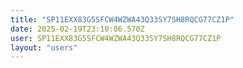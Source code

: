 ```yaml
---
title: "SP11EXX83G5SFCW4WZWA43Q33SY7SH8RQCG77CZ1P"
date: 2025-02-19T23:10:06.570Z
user: SP11EXX83G5SFCW4WZWA43Q33SY7SH8RQCG77CZ1P
layout: "users"
---
```

    